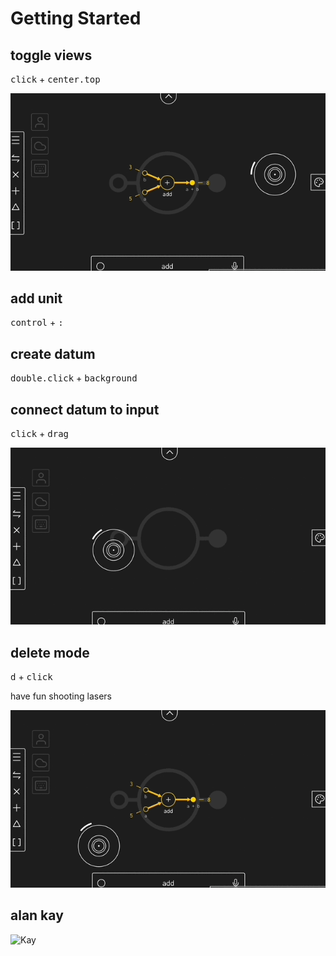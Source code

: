 # Getting Started

## toggle views

<kbd>click</kbd> + <kbd>center.top</kbd>

![Toggle](/public/gif/toggle.gif)

## add unit

<kbd>control</kbd> + <kbd>:</kbd>

## create datum

<kbd>double.click</kbd> + <kbd>background</kbd>

## connect datum to input

<kbd>click</kbd> + <kbd>drag</kbd>

![Add](/public/gif/add.gif)

## delete mode

<kbd>d</kbd> + <kbd>click</kbd>

have fun shooting lasers

![Delete](/public/gif/del.gif)

## alan kay

![Kay](/public/gif/kay.gif)